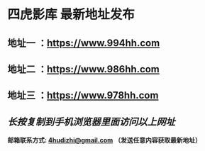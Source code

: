 
四虎影库 最新地址发布
==
地址一 ：https://www.994hh.com
------
地址二 ：https://www.986hh.com
------
地址三 ：https://www.978hh.com
------
*长按复制到手机浏览器里面访问以上网址*
------
__邮箱联系方式: 4hudizhi@gmail.com （发送任意内容获取最新地址）__

